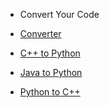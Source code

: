 <!-- _navbar.md -->

 * Convert Your Code

  * [Converter](https://convert.thisvsthat.tech ':crossorgin')
  * [C++ to Python](https://convert.thisvsthat.tech ':crossorgin')
  * [Java to Python](https://convert.thisvsthat.tech ':crossorgin')
  * [Python to C++](https://convert.thisvsthat.tech ':crossorgin')

<!-- * Account
  * [Login](configuration.md)
  * [SignUp](themes.md)
 -->